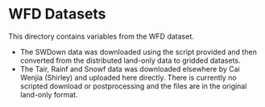 # WFD Datasets

This directory contains variables from the WFD dataset.

* The SWDown data was downloaded using the script provided and then converted from 
  the distributed land-only data to gridded datasets.
* The Tair, Rainf and Snowf data was downloaded elsewhere by Cai Wenjia (Shirley) and
  uploaded here directly. There is currently no scripted download or postprocessing 
  and the files are in the original land-only format.

